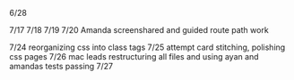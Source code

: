 6/28 


7/17
7/18
7/19
7/20 Amanda screenshared and guided route path work

7/24 reorganizing css into class tags
7/25 attempt card stitching, polishing css pages
7/26 mac leads restructuring all files and using ayan and amandas tests passing
7/27 